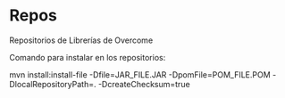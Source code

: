 # Repos
Repositorios de Librerías de Overcome

Comando para instalar en los repositorios:

mvn install:install-file -Dfile=JAR_FILE.JAR -DpomFile=POM_FILE.POM -DlocalRepositoryPath=. -DcreateChecksum=true

